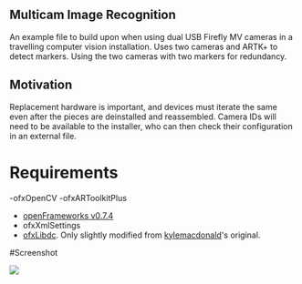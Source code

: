 ## Multicam Image Recognition

An example file to build upon when using dual USB Firefly MV cameras in a travelling computer vision installation. Uses two cameras and ARTK+ to detect markers. Using the two cameras with two markers for redundancy.

## Motivation

Replacement hardware is important, and devices must iterate the same even after the pieces are deinstalled and reassembled. Camera IDs will need to be available to the installer, who can then check their configuration in an external file. 

# Requirements

-ofxOpenCV
-ofxARToolkitPlus
- <a href="http://www.openframeworks.cc/download/">openFrameworks v0.7.4</a>
- ofxXmlSettings
- <a href="https://github.com/camb416/ofxLibdc">ofxLibdc</a>. Only slightly modified from <a href="https://github.com/kylemcdonald/ofxLibdc">kylemacdonald</a>'s original.

#Screenshot

<img src="https://raw.github.com/camb416/pointgrey_multicam/master/screenshot.png" />
